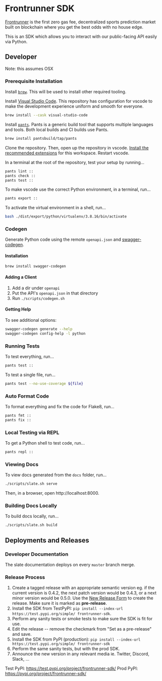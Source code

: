 # Frontrunner SDK

[Frontrunner][frontrunner] is the first zero gas fee, decentralized sports
prediction market built on blockchain where you get the best odds with no house
edge.

[frontrunner]: https://www.getfrontrunner.com/

This is an SDK which allows you to interact with our public-facing API easily
via Python.

## Developer

Note: this assumes OSX

### Prerequisite Installation

Install [`brew`][brew]. This will be used to install other required tooling.

[brew]: https://brew.sh/

Install [Visual Studio Code][vscode]. This repository has configuration for
vscode to make the development experience uniform and smooth for everyone.

[vscode]: https://code.visualstudio.com/

```sh
brew install --cask visual-studio-code
```

Install [`pants`][pants]. Pants is a generic build tool that supports multiple
languages and tools. Both local builds and CI builds use Pants.

[pants]: https://www.pantsbuild.org/docs/welcome-to-pants

```sh
brew install pantsbuild/tap/pants
```

Clone the repository. Then, open up the repository in vscode.
[Install the recommended extensions][install-recommended-extensions] for this
workspace. Restart vscode.

[install-recommended-extensions]: https://code.visualstudio.com/docs/editor/extension-marketplace#_workspace-recommended-extensions

In a terminal at the root of the repository, test your setup by running...

```sh
pants lint ::
pants check ::
pants test ::
```

To make vscode use the correct Python environment, in a terminal, run...

```sh
pants export ::
```

To activate the virtual environment in a shell, run...

```sh
bash ./dist/export/python/virtualenv/3.8.16/bin/activate
```

### Codegen

Generate Python code using the remote `openapi.json` and [swagger-codegen][swagger-codegen].

[swagger-codegen]: https://github.com/swagger-api/swagger-codegen

#### Installation

```sh
brew install swagger-codegen
```

#### Adding a Client

1. Add a dir under `openapi`
2. Put the API's `openapi.json` in that directory
3. Run `./scripts/codegen.sh`

#### Getting Help

To see additional options:

```sh
swagger-codegen generate --help
swagger-codegen config-help -l python
```

### Running Tests

To test everything, run...

```sh
pants test ::
```

To test a single file, run...

```sh
pants test --no-use-coverage ${file}
```

### Auto Format Code

To format everything and fix the code for Flake8, run...

```sh
pants fmt ::
pants fix ::
```

### Local Testing via REPL

To get a Python shell to test code, run...

```sh
pants repl ::
```

### Viewing Docs

To view docs generated from the `docs` folder, run...

```sh
./scripts/slate.sh serve
```

Then, in a browser, open http://localhost:8000.

### Building Docs Locally

To build docs locally, run...

```sh
./scripts/slate.sh build
```

## Deployments and Releases

### Developer Documentation

The slate documentation deploys on every `master` branch merge.

### Release Process

1. Create a tagged release with an appropriate semantic version eg. if the current version is 0.4.2, the next patch version would be 0.4.3, or a next minor version would be 0.5.0. Use the [New Release Form][new-release-form] to create the release. Make sure it is marked as **pre-release**.
1. Install the SDK from TestPyPI: `pip install --index-url https://test.pypi.org/simple/ frontrunner-sdk`. 
1. Perform any sanity tests or smoke tests to make sure the SDK is fit for use.
1. Edit the release -- remove the checkmark from "Set as a pre-release" and save.
1. Install the SDK from PyPI (production): `pip install --index-url https://test.pypi.org/simple/ frontrunner-sdk`
1. Perform the same sanity tests, but with the prod SDK.
1. Announce the new version in any relevant media ie. Twitter, Discord, Slack, ...

[new-release-form]: https://github.com/GetFrontrunner/frontrunner-sdk/releases/new

Test PyPI: https://test.pypi.org/project/frontrunner-sdk/
Prod PyPI: https://pypi.org/project/frontrunner-sdk/
